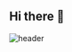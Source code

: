 ## Hi there 👋

![header](https://capsule-render.vercel.app/api?type=transparent&color=random&height=100&section=header&text=capsule%20render&fontSize=70)
